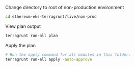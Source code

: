Change directory to root of non-production environment
```bash
cd ethereum-eks-terragrunt/live/non-prod
```

View plan output
```bash
terragrunt run-all plan
```

Apply the plan
```bash
# Run the apply command for all modules in this folder.
terragrunt run-all apply -auto-approve
```

